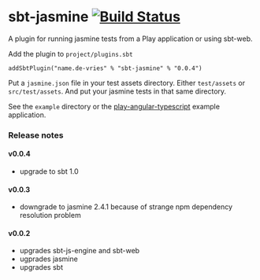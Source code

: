sbt-jasmine [![Build Status](https://travis-ci.org/joost-de-vries/sbt-jasmine.png?branch=master)](https://travis-ci.org/joost-de-vries/sbt-jasmine)
=========

A plugin for running jasmine tests from a Play application or using sbt-web.

Add the plugin to `project/plugins.sbt`

    addSbtPlugin("name.de-vries" % "sbt-jasmine" % "0.0.4")
   
Put a `jasmine.json` file in your test assets directory. Either `test/assets` or `src/test/assets`. And put your jasmine tests in that same directory. 
   
See the `example` directory or the [play-angular-typescript](https://github.com/joost-de-vries/play-angular-typescript.g8) example application.

### Release notes
#### v0.0.4
- upgrade to sbt 1.0

#### v0.0.3
- downgrade to jasmine 2.4.1 because of strange npm dependency resolution problem

#### v0.0.2
- upgrades sbt-js-engine and sbt-web
- ugprades jasmine
- upgrades sbt
